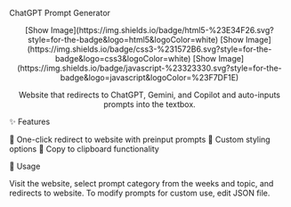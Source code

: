 ChatGPT Prompt Generator
<div align="center">
[Show Image](https://img.shields.io/badge/html5-%23E34F26.svg?style=for-the-badge&logo=html5&logoColor=white)
[Show Image](https://img.shields.io/badge/css3-%231572B6.svg?style=for-the-badge&logo=css3&logoColor=white)
[Show Image](https://img.shields.io/badge/javascript-%23323330.svg?style=for-the-badge&logo=javascript&logoColor=%23F7DF1E)
  
Website that redirects to ChatGPT, Gemini, and Copilot and auto-inputs prompts into the textbox.
</div>
✨ Features

🎯 One-click redirect to website with preinput prompts
🎨 Custom styling options
💾 Copy to clipboard functionality

🚀 Usage

Visit the website, select prompt category from the weeks and topic, and redirects to website. To modify prompts for custom use, edit JSON file.
